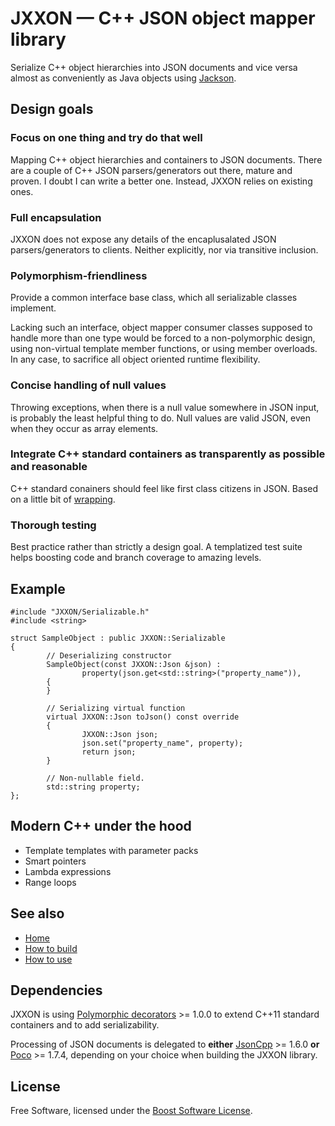 # JXXON — C++ JSON object mapper library

Serialize C++ object hierarchies into JSON documents and vice versa almost as conveniently as Java objects using [Jackson](https://github.com/FasterXML/jackson-databind).

## Design goals

### Focus on one thing and try do that well

Mapping C++ object hierarchies and containers to JSON documents. There are a couple of C++ JSON parsers/generators out there, mature and proven. I doubt I can write a better one. Instead, JXXON relies on existing ones.

### Full encapsulation

JXXON does not expose any details of the encaplusalated JSON parsers/generators to clients. Neither explicitly, nor via transitive inclusion.

### Polymorphism-friendliness

Provide a common interface base class, which all serializable classes implement.

Lacking such an interface, object mapper consumer classes supposed to handle more than one type would be forced to a non-polymorphic design, using non-virtual template member functions, or using member overloads. In any case, to sacrifice all object oriented runtime flexibility.

### Concise handling of null values

Throwing exceptions, when there is a null value somewhere in JSON input, is probably the least helpful thing to do. Null values are valid JSON, even when they occur as array elements.

### Integrate C++ standard containers as transparently as possible and reasonable

C++ standard conainers should feel like first class citizens in JSON. Based on a little bit of [wrapping](https://github.com/jxx-project/Polymorphic).

### Thorough testing

Best practice rather than strictly a design goal. A templatized test suite helps boosting code and branch coverage to amazing levels.

## Example

```
#include "JXXON/Serializable.h"
#include <string>

struct SampleObject : public JXXON::Serializable
{
        // Deserializing constructor
        SampleObject(const JXXON::Json &json) :
                property(json.get<std::string>("property_name")),
        {
        }

        // Serializing virtual function
        virtual JXXON::Json toJson() const override
        {
                JXXON::Json json;
                json.set("property_name", property);
                return json;
        }

        // Non-nullable field.
        std::string property;
};
```

## Modern C++ under the hood

 * Template templates with parameter packs
 * Smart pointers
 * Lambda expressions
 * Range loops

## See also

 * [Home](https://github.com/jxx-project/JXXON/wiki)
 * [How to build](https://github.com/jxx-project/JXXON/wiki/How-to-build)
 * [How to use](https://github.com/jxx-project/JXXON/wiki/How-to-use)

## Dependencies

JXXON is using [Polymorphic decorators](https://github.com/jxx-project/Polymorphic) >= 1.0.0 to extend C++11 standard containers and to add serializability.

Processing of JSON documents is delegated to **either** [JsonCpp](https://github.com/open-source-parsers/jsoncpp) >= 1.6.0 **or** [Poco](https://pocoproject.org) >= 1.7.4, depending on your choice when building the JXXON library.

## License

Free Software, licensed under the [Boost Software License](https://spdx.org/licenses/BSL-1.0).
